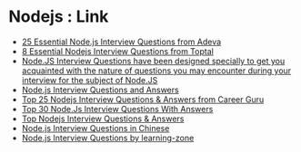 # Nodejs : Link

<ul dir="auto">
<li><a href="https://adevait.com/nodejs/interview-questions" rel="nofollow">25 Essential Node.js Interview Questions from Adeva</a></li>
<li><a href="http://www.toptal.com/nodejs/interview-questions" rel="nofollow">8 Essential Nodejs Interview Questions from Toptal</a></li>
<li><a href="http://www.tutorialspoint.com/nodejs/nodejs_interview_questions.htm" rel="nofollow">Node.JS Interview Questions have been designed specially to get you acquainted with the nature of questions you may encounter during your interview for the subject of Node.JS</a></li>
<li><a href="https://blog.risingstack.com/node-js-interview-questions/" rel="nofollow">Node.js Interview Questions and Answers</a></li>
<li><a href="http://career.guru99.com/top-25-interview-questions-on-node-js/" rel="nofollow">Top 25 Nodejs Interview Questions &amp; Answers from Career Guru</a></li>
<li><a href="https://www.techbeamers.com/top-30-node-js-interview-questions-answers/" rel="nofollow">Top 30 Node.Js Interview Questions With Answers</a></li>
<li><a href="https://www.interviewbit.com/node-js-interview-questions/" rel="nofollow">Top Nodejs Interview Questions &amp; Answers</a></li>
<li><a href="https://github.com/haizlin/fe-interview/blob/master/category/nodejs.md">Node.js Interview Questions in Chinese</a></li>
<li><a href="https://github.com/learning-zone/nodejs-interview-questions">Node.js Interview Questions by learning-zone</a></li>
</ul>
